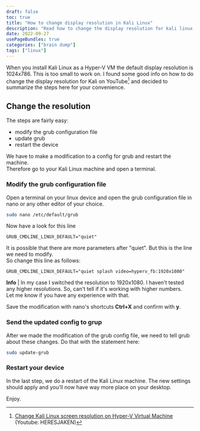 ```yaml
---
draft: false 
toc: true 
title: "How to change display resolution in Kali Linux"
description: "Read how to change the display resolution for kali linux. "
date: 2022-09-27
usePageBundles: true 
categories: ["brain dump"]
tags: ["linux"]
---
```




When you install Kali Linux as a Hyper-V VM the default display resolution is 1024x786. This is too small to work on. 
I found some good info on how to do change the display resolution for Kali on YouTube[^fn1] and decided to summarize the steps here for your convenience. 

<!--more-->

## Change the resolution
The steps are fairly easy: 
- modify the grub configuration file 
- update grub 
- restart the device 


We have to make a modification to a config for grub and restart the machine.  
Therefore go to your Kali Linux machine and open a terminal.

### Modify the grub configuration file 
Open a terminal on your linux device and open the grub configuration file in nano or any other editor of your choice. 

```bash
sudo nano /etc/default/grub 
```

Now have a look for this line 
```vim
GRUB_CMDLINE_LINUX_DEFAULT="quiet"
```

It is possible that there are more parameters after "quiet". But this is the line we need to modify.  
So change this line as follows:

```vim
GRUB_CMDLINE_LINUX_DEFAULT="quiet splash video=hyperv_fb:1920x1080"
```

**Info** | In my case I switched the resolution to 1920x1080. I haven't tested any higher resolutions. So, can't tell if it's working with higher numbers.  
Let me know if you have any experience with that.

Save the modification with nano's shortcuts **Ctrl+X** and confirm with **y**.

### Send the updated config to grup 
After we made the modification of the grub config file, we need to tell grub about these changes. Do that with the statement here: 

```bash
sudo update-grub
```

### Restart your device 
In the last step, we do a restart of the Kali Linux machine. The new settings should apply and you'll now have way more place on your desktop.

Enjoy.

[^fn1]: [Change Kali Linux screen resolution on Hyper-V Virtual Machine](https://www.youtube.com/watch?v=N8K9qnd5NT8) (Youtube: HERESJAKEN)
